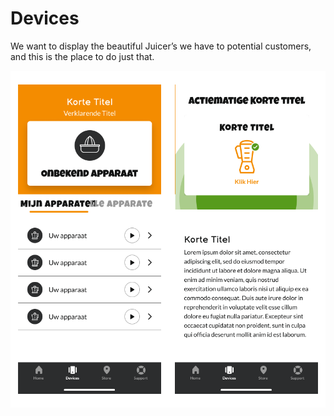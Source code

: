 # Devices

We want to display the beautiful Juicer’s we have to potential customers,
and this is the place to do just that.

 ![Devices image](https://raw.githubusercontent.com/vkogmail/images/MainDS/Templates/Devices.png)
